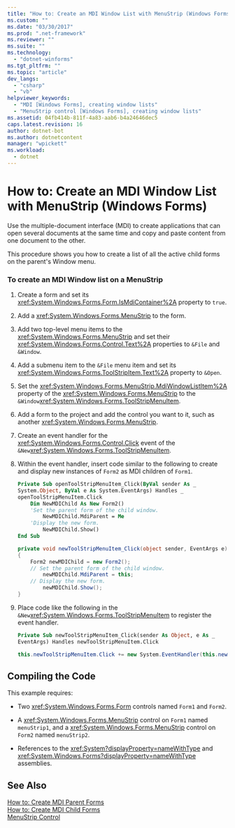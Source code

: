 ```yaml
---
title: "How to: Create an MDI Window List with MenuStrip (Windows Forms)"
ms.custom: ""
ms.date: "03/30/2017"
ms.prod: ".net-framework"
ms.reviewer: ""
ms.suite: ""
ms.technology: 
  - "dotnet-winforms"
ms.tgt_pltfrm: ""
ms.topic: "article"
dev_langs: 
  - "csharp"
  - "vb"
helpviewer_keywords: 
  - "MDI [Windows Forms], creating window lists"
  - "MenuStrip control [Windows Forms], creating window lists"
ms.assetid: 04fb414b-811f-4a83-aab6-b4a24646dec5
caps.latest.revision: 16
author: dotnet-bot
ms.author: dotnetcontent
manager: "wpickett"
ms.workload: 
  - dotnet
---
```

# How to: Create an MDI Window List with MenuStrip (Windows Forms)
Use the multiple-document interface (MDI) to create applications that can open several documents at the same time and copy and paste content from one document to the other.  
  
 This procedure shows you how to create a list of all the active child forms on the parent's Window menu.  
  
### To create an MDI Window list on a MenuStrip  
  
1.  Create a form and set its <xref:System.Windows.Forms.Form.IsMdiContainer%2A> property to `true`.  
  
2.  Add a <xref:System.Windows.Forms.MenuStrip> to the form.  
  
3.  Add two top-level menu items to the <xref:System.Windows.Forms.MenuStrip> and set their <xref:System.Windows.Forms.Control.Text%2A> properties to `&File` and `&Window`.  
  
4.  Add a submenu item to the `&File` menu item and set its <xref:System.Windows.Forms.ToolStripItem.Text%2A> property to `&Open`.  
  
5.  Set the <xref:System.Windows.Forms.MenuStrip.MdiWindowListItem%2A> property of the <xref:System.Windows.Forms.MenuStrip> to the `&Window`<xref:System.Windows.Forms.ToolStripMenuItem>.  
  
6.  Add a form to the project and add the control you want to it, such as another <xref:System.Windows.Forms.MenuStrip>.  
  
7.  Create an event handler for the <xref:System.Windows.Forms.Control.Click> event of the `&New`<xref:System.Windows.Forms.ToolStripMenuItem>.  
  
8.  Within the event handler, insert code similar to the following to create and display new instances of `Form2` as MDI children of `Form1`.  
  
    ```vb  
    Private Sub openToolStripMenuItem_Click(ByVal sender As _  
    System.Object, ByVal e As System.EventArgs) Handles _  
    openToolStripMenuItem.Click  
        Dim NewMDIChild As New Form2()  
        'Set the parent form of the child window.  
            NewMDIChild.MdiParent = Me  
        'Display the new form.  
            NewMDIChild.Show()  
    End Sub  
    ```  
  
    ```csharp  
    private void newToolStripMenuItem_Click(object sender, EventArgs e)  
    {  
        Form2 newMDIChild = new Form2();  
        // Set the parent form of the child window.  
            newMDIChild.MdiParent = this;  
        // Display the new form.  
            newMDIChild.Show();  
    }  
    ```  
  
9. Place code like the following in the `&New`<xref:System.Windows.Forms.ToolStripMenuItem> to register the event handler.  
  
    ```vb  
    Private Sub newToolStripMenuItem_Click(sender As Object, e As _  
    EventArgs) Handles newToolStripMenuItem.Click  
    ```  
  
    ```csharp  
    this.newToolStripMenuItem.Click += new System.EventHandler(this.newToolStripMenuItem_Click);  
    ```  
  
## Compiling the Code  
 This example requires:  
  
-   Two <xref:System.Windows.Forms.Form> controls named `Form1` and `Form2`.  
  
-   A <xref:System.Windows.Forms.MenuStrip> control on `Form1` named `menuStrip1`, and a <xref:System.Windows.Forms.MenuStrip> control on `Form2` named `menuStrip2`.  
  
-   References to the <xref:System?displayProperty=nameWithType> and <xref:System.Windows.Forms?displayProperty=nameWithType> assemblies.  
  
## See Also  
 [How to: Create MDI Parent Forms](../../../../docs/framework/winforms/advanced/how-to-create-mdi-parent-forms.md)  
 [How to: Create MDI Child Forms](../../../../docs/framework/winforms/advanced/how-to-create-mdi-child-forms.md)  
 [MenuStrip Control](../../../../docs/framework/winforms/controls/menustrip-control-windows-forms.md)
